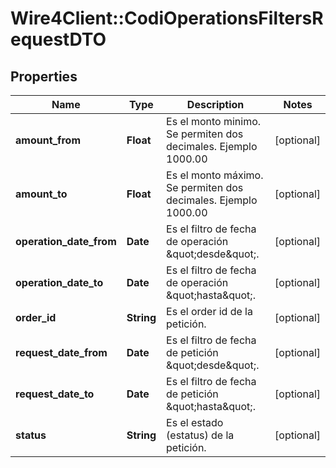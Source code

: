 # Wire4Client::CodiOperationsFiltersRequestDTO

## Properties
Name | Type | Description | Notes
------------ | ------------- | ------------- | -------------
**amount_from** | **Float** | Es el monto minimo. Se permiten dos decimales. Ejemplo 1000.00 | [optional] 
**amount_to** | **Float** | Es el monto máximo. Se permiten dos decimales. Ejemplo 1000.00 | [optional] 
**operation_date_from** | **Date** | Es el filtro de fecha de operación \&quot;desde\&quot;. | [optional] 
**operation_date_to** | **Date** | Es el filtro de fecha de operación \&quot;hasta\&quot;. | [optional] 
**order_id** | **String** | Es el order id de la petición. | [optional] 
**request_date_from** | **Date** | Es el filtro de fecha de petición \&quot;desde\&quot;. | [optional] 
**request_date_to** | **Date** | Es el filtro de fecha de petición \&quot;hasta\&quot;. | [optional] 
**status** | **String** | Es el estado (estatus) de la petición. | [optional] 


